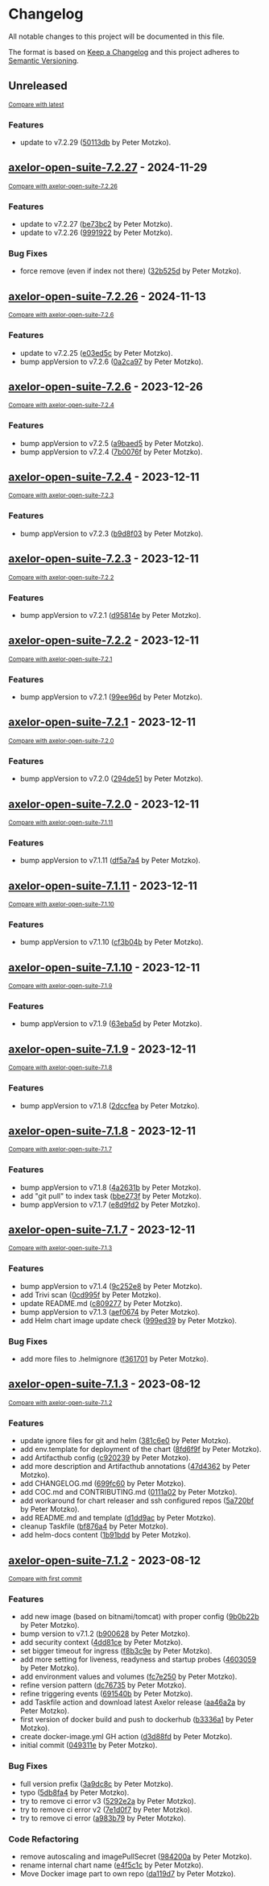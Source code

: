 # Changelog

All notable changes to this project will be documented in this file.

The format is based on [Keep a Changelog](http://keepachangelog.com/en/1.0.0/)
and this project adheres to [Semantic Versioning](http://semver.org/spec/v2.0.0.html).

<!-- insertion marker -->
## Unreleased

<small>[Compare with latest](https://github.com/pmoscode-helm/axelor-open-suite/compare/axelor-open-suite-7.2.27...HEAD)</small>

### Features

- update to v7.2.29 ([50113db](https://github.com/pmoscode-helm/axelor-open-suite/commit/50113db4bb3d8945f00c7c98980289d15bc34c5a) by Peter Motzko).

<!-- insertion marker -->
## [axelor-open-suite-7.2.27](https://github.com/pmoscode-helm/axelor-open-suite/releases/tag/axelor-open-suite-7.2.27) - 2024-11-29

<small>[Compare with axelor-open-suite-7.2.26](https://github.com/pmoscode-helm/axelor-open-suite/compare/axelor-open-suite-7.2.26...axelor-open-suite-7.2.27)</small>

### Features

- update to v7.2.27 ([be73bc2](https://github.com/pmoscode-helm/axelor-open-suite/commit/be73bc27f4e2941efbe92af2f388eab81c9af321) by Peter Motzko).
- update to v7.2.26 ([9991922](https://github.com/pmoscode-helm/axelor-open-suite/commit/99919223498973ae652077eebff5abcbee7a0056) by Peter Motzko).

### Bug Fixes

- force remove (even if index not there) ([32b525d](https://github.com/pmoscode-helm/axelor-open-suite/commit/32b525d18e8d897ef78906f01d996fd844a031da) by Peter Motzko).

## [axelor-open-suite-7.2.26](https://github.com/pmoscode-helm/axelor-open-suite/releases/tag/axelor-open-suite-7.2.26) - 2024-11-13

<small>[Compare with axelor-open-suite-7.2.6](https://github.com/pmoscode-helm/axelor-open-suite/compare/axelor-open-suite-7.2.6...axelor-open-suite-7.2.26)</small>

### Features

- update to v7.2.25 ([e03ed5c](https://github.com/pmoscode-helm/axelor-open-suite/commit/e03ed5c28c9fe90e4fcc8662594ef19ddac300a1) by Peter Motzko).
- bump appVersion to v7.2.6 ([0a2ca97](https://github.com/pmoscode-helm/axelor-open-suite/commit/0a2ca97d89448677c9c37a33d67849c3db0ca58c) by Peter Motzko).

## [axelor-open-suite-7.2.6](https://github.com/pmoscode-helm/axelor-open-suite/releases/tag/axelor-open-suite-7.2.6) - 2023-12-26

<small>[Compare with axelor-open-suite-7.2.4](https://github.com/pmoscode-helm/axelor-open-suite/compare/axelor-open-suite-7.2.4...axelor-open-suite-7.2.6)</small>

### Features

- bump appVersion to v7.2.5 ([a9baed5](https://github.com/pmoscode-helm/axelor-open-suite/commit/a9baed57c39be72e4225ee548a9e0887fce94c63) by Peter Motzko).
- bump appVersion to v7.2.4 ([7b0076f](https://github.com/pmoscode-helm/axelor-open-suite/commit/7b0076f06ca1fe08eb83dd891d30232e4bbecbc3) by Peter Motzko).

## [axelor-open-suite-7.2.4](https://github.com/pmoscode-helm/axelor-open-suite/releases/tag/axelor-open-suite-7.2.4) - 2023-12-11

<small>[Compare with axelor-open-suite-7.2.3](https://github.com/pmoscode-helm/axelor-open-suite/compare/axelor-open-suite-7.2.3...axelor-open-suite-7.2.4)</small>

### Features

- bump appVersion to v7.2.3 ([b9d8f03](https://github.com/pmoscode-helm/axelor-open-suite/commit/b9d8f0333ac6a1b43b1336a62baea23fdd01e1d2) by Peter Motzko).

## [axelor-open-suite-7.2.3](https://github.com/pmoscode-helm/axelor-open-suite/releases/tag/axelor-open-suite-7.2.3) - 2023-12-11

<small>[Compare with axelor-open-suite-7.2.2](https://github.com/pmoscode-helm/axelor-open-suite/compare/axelor-open-suite-7.2.2...axelor-open-suite-7.2.3)</small>

### Features

- bump appVersion to v7.2.1 ([d95814e](https://github.com/pmoscode-helm/axelor-open-suite/commit/d95814efcebd915dc10fd4ecab2dfac7c44518e4) by Peter Motzko).

## [axelor-open-suite-7.2.2](https://github.com/pmoscode-helm/axelor-open-suite/releases/tag/axelor-open-suite-7.2.2) - 2023-12-11

<small>[Compare with axelor-open-suite-7.2.1](https://github.com/pmoscode-helm/axelor-open-suite/compare/axelor-open-suite-7.2.1...axelor-open-suite-7.2.2)</small>

### Features

- bump appVersion to v7.2.1 ([99ee96d](https://github.com/pmoscode-helm/axelor-open-suite/commit/99ee96d9cfd93c5008a8a8fc9be8454a54ac7972) by Peter Motzko).

## [axelor-open-suite-7.2.1](https://github.com/pmoscode-helm/axelor-open-suite/releases/tag/axelor-open-suite-7.2.1) - 2023-12-11

<small>[Compare with axelor-open-suite-7.2.0](https://github.com/pmoscode-helm/axelor-open-suite/compare/axelor-open-suite-7.2.0...axelor-open-suite-7.2.1)</small>

### Features

- bump appVersion to v7.2.0 ([294de51](https://github.com/pmoscode-helm/axelor-open-suite/commit/294de518f87242a342fd99079e2401e1cd9b58ac) by Peter Motzko).

## [axelor-open-suite-7.2.0](https://github.com/pmoscode-helm/axelor-open-suite/releases/tag/axelor-open-suite-7.2.0) - 2023-12-11

<small>[Compare with axelor-open-suite-7.1.11](https://github.com/pmoscode-helm/axelor-open-suite/compare/axelor-open-suite-7.1.11...axelor-open-suite-7.2.0)</small>

### Features

- bump appVersion to v7.1.11 ([df5a7a4](https://github.com/pmoscode-helm/axelor-open-suite/commit/df5a7a46e10ee277d03a0865b3888cd4ed368fdd) by Peter Motzko).

## [axelor-open-suite-7.1.11](https://github.com/pmoscode-helm/axelor-open-suite/releases/tag/axelor-open-suite-7.1.11) - 2023-12-11

<small>[Compare with axelor-open-suite-7.1.10](https://github.com/pmoscode-helm/axelor-open-suite/compare/axelor-open-suite-7.1.10...axelor-open-suite-7.1.11)</small>

### Features

- bump appVersion to v7.1.10 ([cf3b04b](https://github.com/pmoscode-helm/axelor-open-suite/commit/cf3b04bf5bad4866a38ac2003e75d4ca63210b84) by Peter Motzko).

## [axelor-open-suite-7.1.10](https://github.com/pmoscode-helm/axelor-open-suite/releases/tag/axelor-open-suite-7.1.10) - 2023-12-11

<small>[Compare with axelor-open-suite-7.1.9](https://github.com/pmoscode-helm/axelor-open-suite/compare/axelor-open-suite-7.1.9...axelor-open-suite-7.1.10)</small>

### Features

- bump appVersion to v7.1.9 ([63eba5d](https://github.com/pmoscode-helm/axelor-open-suite/commit/63eba5d94cbc978c33073d8872b0fcef6be9642f) by Peter Motzko).

## [axelor-open-suite-7.1.9](https://github.com/pmoscode-helm/axelor-open-suite/releases/tag/axelor-open-suite-7.1.9) - 2023-12-11

<small>[Compare with axelor-open-suite-7.1.8](https://github.com/pmoscode-helm/axelor-open-suite/compare/axelor-open-suite-7.1.8...axelor-open-suite-7.1.9)</small>

### Features

- bump appVersion to v7.1.8 ([2dccfea](https://github.com/pmoscode-helm/axelor-open-suite/commit/2dccfeabba1e2713671f1a7757c19feb718099ac) by Peter Motzko).

## [axelor-open-suite-7.1.8](https://github.com/pmoscode-helm/axelor-open-suite/releases/tag/axelor-open-suite-7.1.8) - 2023-12-11

<small>[Compare with axelor-open-suite-7.1.7](https://github.com/pmoscode-helm/axelor-open-suite/compare/axelor-open-suite-7.1.7...axelor-open-suite-7.1.8)</small>

### Features

- bump appVersion to v7.1.8 ([4a2631b](https://github.com/pmoscode-helm/axelor-open-suite/commit/4a2631bcbc22e822286acee105f389d337bf55bf) by Peter Motzko).
- add "git pull" to index task ([bbe273f](https://github.com/pmoscode-helm/axelor-open-suite/commit/bbe273f22b03f0f7418ad73665a2fe1bfbfa6cc3) by Peter Motzko).
- bump appVersion to v7.1.7 ([e8d9fd2](https://github.com/pmoscode-helm/axelor-open-suite/commit/e8d9fd229c9d160f9593367fc20510442ab9855a) by Peter Motzko).

## [axelor-open-suite-7.1.7](https://github.com/pmoscode-helm/axelor-open-suite/releases/tag/axelor-open-suite-7.1.7) - 2023-12-11

<small>[Compare with axelor-open-suite-7.1.3](https://github.com/pmoscode-helm/axelor-open-suite/compare/axelor-open-suite-7.1.3...axelor-open-suite-7.1.7)</small>

### Features

- bump appVersion to v7.1.4 ([9c252e8](https://github.com/pmoscode-helm/axelor-open-suite/commit/9c252e86952e46198787c848a4809f9cb3f8ed25) by Peter Motzko).
- add Trivi scan ([0cd995f](https://github.com/pmoscode-helm/axelor-open-suite/commit/0cd995fad48fc76c171082b792fbfb68ccd5335b) by Peter Motzko).
- update README.md ([c809277](https://github.com/pmoscode-helm/axelor-open-suite/commit/c809277f08176ae0cd5c7bbf3a7d76a939562d77) by Peter Motzko).
- bump appVersion to v7.1.3 ([aef0674](https://github.com/pmoscode-helm/axelor-open-suite/commit/aef0674a3ea0e1b0d9dea73af42ea08d7ae7df7b) by Peter Motzko).
- add Helm chart image update check ([999ed39](https://github.com/pmoscode-helm/axelor-open-suite/commit/999ed394eeca57b245c5d48b4d2ae57fe6131c09) by Peter Motzko).

### Bug Fixes

- add more files to .helmignore ([f361701](https://github.com/pmoscode-helm/axelor-open-suite/commit/f361701ec427142df53a4338e06f1565252fd9cb) by Peter Motzko).

## [axelor-open-suite-7.1.3](https://github.com/pmoscode-helm/axelor-open-suite/releases/tag/axelor-open-suite-7.1.3) - 2023-08-12

<small>[Compare with axelor-open-suite-7.1.2](https://github.com/pmoscode-helm/axelor-open-suite/compare/axelor-open-suite-7.1.2...axelor-open-suite-7.1.3)</small>

### Features

- update ignore files for git and helm ([381c6e0](https://github.com/pmoscode-helm/axelor-open-suite/commit/381c6e0387525a707a4654884b723c2511cd5c32) by Peter Motzko).
- add env.template for deployment of the chart ([8fd6f9f](https://github.com/pmoscode-helm/axelor-open-suite/commit/8fd6f9f85051b6456afb4d18ac9a23f4a8d8516f) by Peter Motzko).
- add Artifacthub config ([c920239](https://github.com/pmoscode-helm/axelor-open-suite/commit/c9202397267d9535e066f714c2a2beebaa2f285c) by Peter Motzko).
- add more description and Artifacthub annotations ([47d4362](https://github.com/pmoscode-helm/axelor-open-suite/commit/47d436233263c4407d091b42815a5eb939542725) by Peter Motzko).
- add CHANGELOG.md ([699fc60](https://github.com/pmoscode-helm/axelor-open-suite/commit/699fc605335368c8b995ec2f8c5b3adb06b6c5e9) by Peter Motzko).
- add COC.md and CONTRIBUTING.md ([0111a02](https://github.com/pmoscode-helm/axelor-open-suite/commit/0111a020b454b7c5c4f3b428d03644edeb42f98b) by Peter Motzko).
- add workaround for chart releaser and ssh configured repos ([5a720bf](https://github.com/pmoscode-helm/axelor-open-suite/commit/5a720bf02d835f66b9380d2027be03982071865b) by Peter Motzko).
- add README.md and template ([d1dd9ac](https://github.com/pmoscode-helm/axelor-open-suite/commit/d1dd9aca52d3172bd4f73d6f65db3178e98df529) by Peter Motzko).
- cleanup Taskfile ([bf876a4](https://github.com/pmoscode-helm/axelor-open-suite/commit/bf876a4982f8589e53a3d5fad687434aa6335227) by Peter Motzko).
- add helm-docs content ([1b91bdd](https://github.com/pmoscode-helm/axelor-open-suite/commit/1b91bddaf4e7c90fdeb733960ff017bd755f9fb4) by Peter Motzko).

## [axelor-open-suite-7.1.2](https://github.com/pmoscode-helm/axelor-open-suite/releases/tag/axelor-open-suite-7.1.2) - 2023-08-12

<small>[Compare with first commit](https://github.com/pmoscode-helm/axelor-open-suite/compare/7880d29a961afa2c4c4f90b7de1a1b69fee69e67...axelor-open-suite-7.1.2)</small>

### Features

- add new image (based on bitnami/tomcat) with proper config ([9b0b22b](https://github.com/pmoscode-helm/axelor-open-suite/commit/9b0b22bfe6347aff8c67a79f8ed9972efbac5e37) by Peter Motzko).
- bump version to v7.1.2 ([b900628](https://github.com/pmoscode-helm/axelor-open-suite/commit/b9006286e500818545b85319f278d3d800353873) by Peter Motzko).
- add security context ([4dd81ce](https://github.com/pmoscode-helm/axelor-open-suite/commit/4dd81ce82d42ee90c81cc0d315a0dc4a04f4871c) by Peter Motzko).
- set bigger timeout for ingress ([f8b3c9e](https://github.com/pmoscode-helm/axelor-open-suite/commit/f8b3c9e0c8794659b65f2fb919e8958967c6d47d) by Peter Motzko).
- add more setting for liveness, readyness and startup probes ([4603059](https://github.com/pmoscode-helm/axelor-open-suite/commit/460305995c48681c572fb2dfd0229eb83d288d9a) by Peter Motzko).
- add environment values and volumes ([fc7e250](https://github.com/pmoscode-helm/axelor-open-suite/commit/fc7e25008161ffa8b521e4d403d7ec87abfc7837) by Peter Motzko).
- refine version pattern ([dc76735](https://github.com/pmoscode-helm/axelor-open-suite/commit/dc767353ec3248396153d30b4ccf33b1b411358f) by Peter Motzko).
- refine triggering events ([691540b](https://github.com/pmoscode-helm/axelor-open-suite/commit/691540b9a1f26c050c640f05708146f05b29bc57) by Peter Motzko).
- add Taskfile action and download latest Axelor release ([aa46a2a](https://github.com/pmoscode-helm/axelor-open-suite/commit/aa46a2aa410b4707ac6a211b8ee12575aa0ff0b5) by Peter Motzko).
- first version of docker build and push to dockerhub ([b3336a1](https://github.com/pmoscode-helm/axelor-open-suite/commit/b3336a107e720dcaa2397d4169f196fd2123dcd8) by Peter Motzko).
- create docker-image.yml GH action ([d3d88fd](https://github.com/pmoscode-helm/axelor-open-suite/commit/d3d88fd11561ec45a2db716bd54bedf85c39e449) by Peter Motzko).
- initial commit ([049311e](https://github.com/pmoscode-helm/axelor-open-suite/commit/049311eb57d42e239dd49a0bbc84298d158e3ba4) by Peter Motzko).

### Bug Fixes

- full version prefix ([3a9dc8c](https://github.com/pmoscode-helm/axelor-open-suite/commit/3a9dc8c0c3377c541b8ad7b1e742008ef6b9160f) by Peter Motzko).
- typo ([5db8fa4](https://github.com/pmoscode-helm/axelor-open-suite/commit/5db8fa4b7db9260b7bab32a26bc29e2e15ae4be6) by Peter Motzko).
- try to remove ci error v3 ([5292e2a](https://github.com/pmoscode-helm/axelor-open-suite/commit/5292e2a1f253a1b1c41daabb1a9e02def64386ef) by Peter Motzko).
- try to remove ci error v2 ([7e1d0f7](https://github.com/pmoscode-helm/axelor-open-suite/commit/7e1d0f7bced29491c476753cd2fc24bcf26de630) by Peter Motzko).
- try to remove ci error ([a983b79](https://github.com/pmoscode-helm/axelor-open-suite/commit/a983b79ab4a4cbcfab8fed5501058b06a5dd610b) by Peter Motzko).

### Code Refactoring

- remove autoscaling and imagePullSecret ([984200a](https://github.com/pmoscode-helm/axelor-open-suite/commit/984200a1b012d95155c4da0e871396caaae90f25) by Peter Motzko).
- rename internal chart name ([e4f5c1c](https://github.com/pmoscode-helm/axelor-open-suite/commit/e4f5c1cb64fb4f08f72a8cae7b0a93b547154bc5) by Peter Motzko).
- Move Docker image part to own repo ([da119d7](https://github.com/pmoscode-helm/axelor-open-suite/commit/da119d728498d758f55dac02a3340d6aa9123346) by Peter Motzko).

